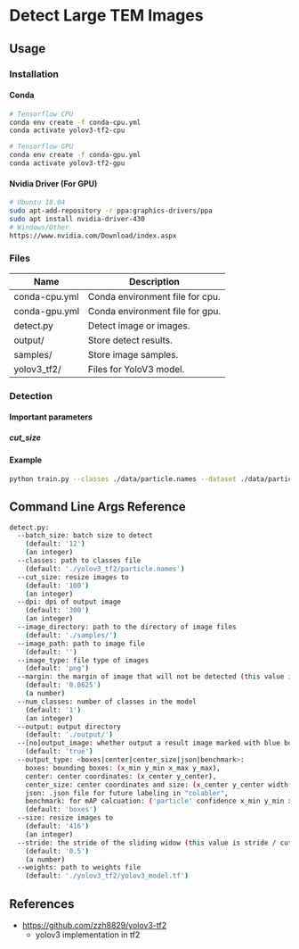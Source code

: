 # Detect Large TEM Images

## Usage

### Installation

#### Conda 

```bash
# Tensorflow CPU
conda env create -f conda-cpu.yml
conda activate yolov3-tf2-cpu

# Tensorflow GPU
conda env create -f conda-gpu.yml
conda activate yolov3-tf2-gpu
```

#### Nvidia Driver (For GPU)

```bash
# Ubuntu 18.04
sudo apt-add-repository -r ppa:graphics-drivers/ppa
sudo apt install nvidia-driver-430
# Windows/Other
https://www.nvidia.com/Download/index.aspx
```

### Files

| Name          | Description                     |
| ------------- | ------------------------------- |
| conda-cpu.yml | Conda environment file for cpu. |
| conda-gpu.yml | Conda environment file for gpu. |
| detect.py     | Detect image or images.         |
| output/       | Store detect results.           |
| samples/      | Store image samples.            |
| yolov3_tf2/   | Files for YoloV3 model.         |

### Detection

#### Important parameters

##### cut_size





#### Example 

```bash
python train.py --classes ./data/particle.names --dataset ./data/particle_train.tfrecord --val_dataset ./data/particle_val.tfrecord --epochs 25 --learning_rate 1e-4 --num_classes 1 --transfer darknet --weights ./checkpoints/yolov3.tf --weights_num_classes 80
```

## Command Line Args Reference

```bash
detect.py:
  --batch_size: batch size to detect
    (default: '12')
    (an integer)
  --classes: path to classes file
    (default: './yolov3_tf2/particle.names')
  --cut_size: resize images to
    (default: '100')
    (an integer)
  --dpi: dpi of output image
    (default: '300')
    (an integer)
  --image_directory: path to the directory of image files
    (default: './samples/')
  --image_path: path to image file
    (default: '')
  --image_type: file type of images
    (default: 'png')
  --margin: the margin of image that will not be detected (this value is margin / cut_size)
    (default: '0.0625')
    (a number)
  --num_classes: number of classes in the model
    (default: '1')
    (an integer)
  --output: output directory
    (default: './output/')
  --[no]output_image: whether output a result image marked with blue boxes
    (default: 'true')
  --output_type: <boxes|center|center_size|json|benchmark>: 
    boxes: bounding boxes: (x_min y_min x_max y_max),
    center: center coordinates: (x_center y_center), 
    center_size: center coordinates and size: (x_center y_center width*height), 
    json: .json file for future labeling in "colabler", 
    benchmark: for mAP calcuation: ('particle' confidence x_min y_min x_max y_max)
    (default: 'boxes')
  --size: resize images to
    (default: '416')
    (an integer)
  --stride: the stride of the sliding widow (this value is stride / cut_size)
    (default: '0.5')
    (a number)
  --weights: path to weights file
    (default: './yolov3_tf2/yolov3_model.tf')
```


## References

- https://github.com/zzh8829/yolov3-tf2
    - yolov3 implementation in tf2
